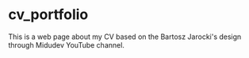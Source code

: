 # cv_portfolio
This is a web page about my CV based on the Bartosz Jarocki's design through Midudev YouTube channel.
